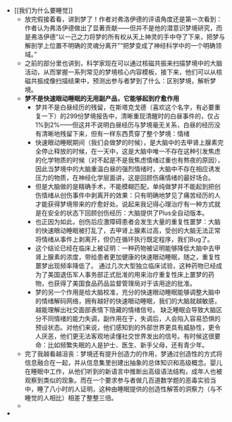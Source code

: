 - [[我们为什么要睡觉]]
	- 放完假接着看，讲到梦了！作者对弗洛伊德的评语角度还是第一次看到：作者认为弗洛伊德做出了显著贡献——但并不是他的潜意识梦境研究，而是弗洛伊德“以一己之力将梦的所有权从天上神灵的手中夺了下来，把梦与解剖学上位置不明确的灵魂分离开”“把梦变成了神经科学中的一个明确领域。”
	- 之前的部分里也讲到，科学家现在可以通过核磁共振来扫描梦境中的大脑活动，从而掌握一系列常见的梦境核心内容模板，接下来，他们可以从核磁共振成像扫描结果中，预测出参与者梦到了什么：区别梦境，解析梦境。
	- **梦不是快速眼动睡眠的无用副产品，它能够起到疗愈作用**
		- 梦并不是白昼经历的残留，在斯塔克戈德（喜欢这个名字，有必要重复一下）的299份梦境报告中，清晰重现清醒时的白昼事件的，仅占1%到2%——但这并不说明白昼经历与梦境毫无关系，白昼的经历没有清晰地残留下来，但有一样东西贯穿了整个梦境：情绪
		- 快速眼动睡眠期间（我们会做梦的时候），是大脑中的去甲肾上腺素完全停止释放的时候，在一天中，这是大脑中唯一不存在这种引发焦虑的化学物质的时候（对不起是不是我焦虑情绪过重也有熬夜的原因），因此当梦境中的大脑重温白昼的强烈情绪时，大脑中不存在相应诱发压力的物质，在神经化学层面讲，这是回顾伤痛情绪的最好场合。
		- 但是大脑做的是精确手术，不能模糊匹配，单纯做梦并不能起到把创伤情绪从创伤事件中剥离开的效果：只有明确地梦见了痛苦经历的人才能获得梦境带来的疗愈好处。说起来我记得心理治疗有一种方式就是在安全的状态下回顾创伤经历：大脑提供了Plus全自动版本。
		- 也正因为如此，创伤后应激障碍患者会发生大量的重复性噩梦：大脑的快速眼动睡眠被打乱了，去甲肾上腺素过高，受创的大脑无法正常将情绪从事件上剥离开，但仍在循环执行既定程序，我们Bug了。
		- 这个结论已经在临床上被证明：一种药物被证明能够降低大脑中去甲肾上腺素的浓度，带给患者更加健康的快速眼动睡眠，随之，重复性噩梦出现频率降低了。
		  通过几次大型独立临床试验，这种药物已经成为了美国退伍军人事务部正式批准的用来治疗重复性床上噩梦的药物，也获得了美国食品药品监督管理局对于该用途的批准。
		- 梦的另一个作用是给大脑校准，充分的快速眼动睡眠能够调整大脑中的情绪解码网络，拥有越好的快速眼动睡眠，我们的大脑就越敏感，越能理解出社交面部表情下隐藏的情绪信号。
		  缺乏睡眠会导致大脑区分不同情绪的能力失调，副作用在于，失调后，人会陷入容易恐惧的预设状态。对他们来说，他们感知到的外部世界更具有威胁性，更令人厌恶，他们更无法客观地读懂社交世界发出的信号。有时候这很要命：比如频繁失眠的人是护士、医生、新手父母，还有青少年。
	- 完了我越看越沮丧：梦境还有提升创造力的作用，梦通过创造性的方式将信息融合在一起，并从信息集里创建出抽象的总体知识和高级概念。婴儿在睡眠中工作，从他们听到的新语言中推断出高级语法结构，成年人也被观察到类似的现象。而在一个要求参与者做几百道数学题的恶毒实验当中，睡了八小时的人证明，这种由睡眠提供的创造性解答的洞察力（与不睡觉的人相比）相差了整整三倍。
	-
-